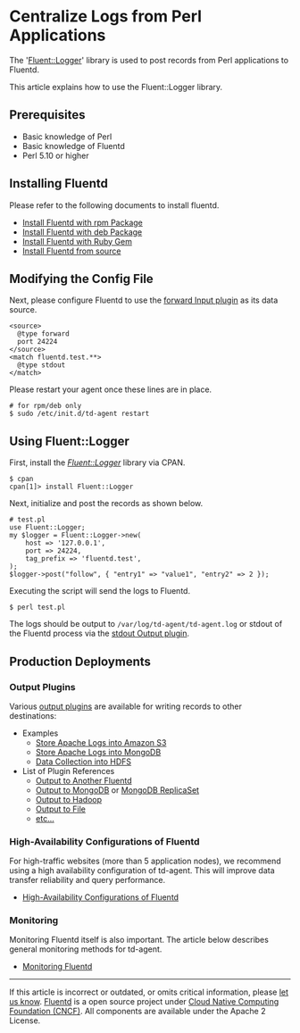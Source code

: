 # Centralize Logs from Perl Applications

The '[Fluent::Logger](http://github.com/fluent/fluent-logger-perl)'
library is used to post records from Perl applications to Fluentd.

This article explains how to use the Fluent::Logger library.


## Prerequisites

-   Basic knowledge of Perl
-   Basic knowledge of Fluentd
-   Perl 5.10 or higher

## Installing Fluentd

Please refer to the following documents to install fluentd.

-   [Install Fluentd with rpm Package](/articles/install-by-rpm.md)
-   [Install Fluentd with deb Package](/articles/install-by-deb.md)
-   [Install Fluentd with Ruby Gem](/articles/install-by-gem.md)
-   [Install Fluentd from source](/articles/install-from-source.md)

## Modifying the Config File

Next, please configure Fluentd to use the [forward Input
plugin](/articles/in_forward.md) as its data source.

``` {.CodeRay}
<source>
  @type forward
  port 24224
</source>
<match fluentd.test.**>
  @type stdout
</match>
```

Please restart your agent once these lines are in place.

``` {.CodeRay}
# for rpm/deb only
$ sudo /etc/init.d/td-agent restart
```

## Using Fluent::Logger

First, install the
*[Fluent::Logger](http://search.cpan.org/dist/Fluent-Logger/)* library
via CPAN.

``` {.CodeRay}
$ cpan
cpan[1]> install Fluent::Logger
```

Next, initialize and post the records as shown below.

``` {.CodeRay}
# test.pl
use Fluent::Logger;
my $logger = Fluent::Logger->new(
    host => '127.0.0.1',
    port => 24224,
    tag_prefix => 'fluentd.test',
);
$logger->post("follow", { "entry1" => "value1", "entry2" => 2 });
```

Executing the script will send the logs to Fluentd.

``` {.CodeRay}
$ perl test.pl
```

The logs should be output to `/var/log/td-agent/td-agent.log` or stdout
of the Fluentd process via the [stdout Output plugin](/articles/out_stdout.md).

## Production Deployments

### Output Plugins

Various [output plugins](/articles/output-plugin-overview.md) are available for
writing records to other destinations:

-   Examples
    -   [Store Apache Logs into Amazon S3](/articles/apache-to-s3.md)
    -   [Store Apache Logs into MongoDB](/articles/apache-to-mongodb.md)
    -   [Data Collection into HDFS](/articles/http-to-hdfs.md)
-   List of Plugin References
    -   [Output to Another Fluentd](/articles/out_forward.md)
    -   [Output to MongoDB](/articles/out_mongo.md) or [MongoDB ReplicaSet](/articles/out_mongo_replset.md)
    -   [Output to Hadoop](/articles/out_webhdfs.md)
    -   [Output to File](/articles/out_file.md)
    -   [etc...](http://fluentd.org/plugin/)

### High-Availability Configurations of Fluentd

For high-traffic websites (more than 5 application nodes), we recommend
using a high availability configuration of td-agent. This will improve
data transfer reliability and query performance.

-   [High-Availability Configurations of Fluentd](/articles/high-availability.md)

### Monitoring

Monitoring Fluentd itself is also important. The article below describes
general monitoring methods for td-agent.

-   [Monitoring Fluentd](/articles/monitoring.md)


------------------------------------------------------------------------

If this article is incorrect or outdated, or omits critical information,
please [let us know](https://github.com/fluent/fluentd-docs/issues?state=open).
[Fluentd](http://www.fluentd.org/) is a open source project under [Cloud
Native Computing Foundation (CNCF)](https://cncf.io/). All components
are available under the Apache 2 License.
